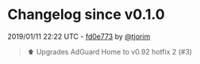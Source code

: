 # Changelog since v0.1.0

2019/01/11 22:22 UTC - [fd0e773](https://github.com/hassio-addons/addon-adguard-home/commit/fd0e773cd6d4b706f4d619d03b03ff07813d8dfd) by [@tjorim](https://github.com/tjorim)
> :arrow_up: Upgrades AdGuard Home to v0.92 hotfix 2 (#3) 

